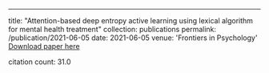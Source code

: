 ---
title: "Attention-based deep entropy active learning using lexical algorithm for mental health treatment"
collection: publications
permalink: /publication/2021-06-05
date: 2021-06-05
venue: 'Frontiers in Psychology'
[Download paper here](https://scholar.google.com/citations?view_op=view_citation&hl=en&user=CCckbEUAAAAJ&citation_for_view=CCckbEUAAAAJ:1sJd4Hv_s6UC)

citation count: 31.0